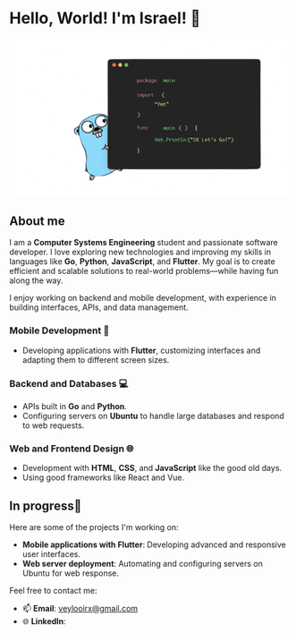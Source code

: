# Hello, World! I'm Israel! 👋

<img src="./go.png" alt="Go Gopher" width="500"/>

## About me

I am a **Computer Systems Engineering** student and passionate software developer. I love exploring new technologies and improving my skills in languages like **Go**, **Python**, **JavaScript**, and **Flutter**. 
My goal is to create efficient and scalable solutions to real-world problems—while having fun along the way.

I enjoy working on backend and mobile development, with experience in building interfaces, APIs, and data management.

### Mobile Development 📱
- Developing applications with **Flutter**, customizing interfaces and adapting them to different screen sizes.
  
### Backend and Databases 💻
- APIs built in **Go** and **Python**.
- Configuring servers on **Ubuntu** to handle large databases and respond to web requests.

### Web and Frontend Design 🌐
- Development with **HTML**, **CSS**, and **JavaScript** like the good old days. 
- Using good frameworks like React and Vue.

## In progress🚀

Here are some of the projects I'm working on:

- **Mobile applications with Flutter**: Developing advanced and responsive user interfaces.
- **Web server deployment**: Automating and configuring servers on Ubuntu for web response.

Feel free to contact me:

- 📫 **Email**: veylooirx@gmail.com
- 🌐 **LinkedIn**: 

